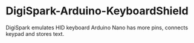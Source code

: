 # DigiSpark-Arduino-KeyboardShield
DigiSpark emulates HID keyboard Arduino Nano has more pins, connects keypad and stores text.
